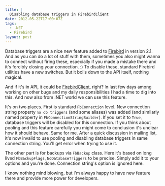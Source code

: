 ```yaml
---
title: |
  Disabling database triggers in FirebirdClient
date: 2012-05-22T17:00:07Z
tags:
  - .NET
  - Firebird
layout: post
---
```

Database triggers are a nice new feature added to [Firebird][1] in version 2.1. And as you can do a lot of stuff with them, sometimes you also might wanna to connect without firing these, especially if you made a mistake there and it's forcibly closing your connection. :) To disable these, standard Firebird utilities have a new switches. But it boils down to the API itself, nothing magical. 

And if it's in API, it could be [FirebirdClient][2], right? In last few days among working on other bugs and my daily responsibilities I had a time to dig into this. And now also from .NET world we can use this feature.

It's on two places. First is standard `FbConnection` level. New connection string property `no db triggers` (and some aliases) was added (and similarly named property in `FbConnectionStringBuilder`). If you set it to `True`, database triggers will be disabled for this connection. If you think about pooling and this feature carefully you might come to conclusion it's unclear how it should behave. Same for me. After a quick discussion in mailing list, it's now invalid to use pooling and disabling database triggers in same connection string. You'll get error when trying to use it.

The other part is for backups via `FbBackup` class. Here it's based on long lived `FbBackupFlags`, `NoDatabaseTriggers` to be precise. Simply add it to your options and you're done. Connection string's option is ignored here.

I know nothing mind blowing, but I'm always happy to have new feature there and provide more power for developers.

[1]: http://www.firebirdsql.org
[2]: http://www.firebirdsql.org/en/net-provider/